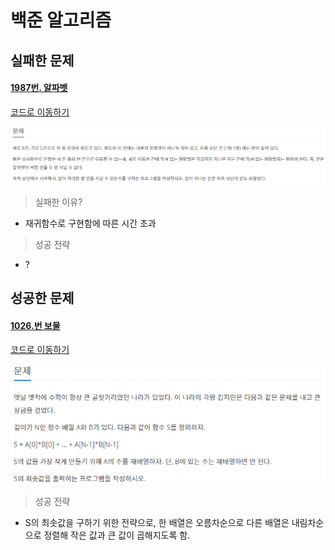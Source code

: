 # 백준 알고리즘 

## 실패한 문제

#### [1987번. 알파벳](https://www.acmicpc.net/problem/1987)

[코드로 이동하기](https://github.com/yeomkyeorae/algorithm/blob/master/BJ/1987_alphabet.py)

![1987](./images/1987.PNG)

> 실패한 이유?

- 재귀함수로 구현함에 따른 시간 초과

> 성공 전략

- ?



## 성공한 문제

#### [1026.번 보물](https://www.acmicpc.net/problem/1026)

[코드로 이동하기](https://github.com/yeomkyeorae/algorithm/blob/master/BJ/1026_treasure.py)

![이미지 이름](./images/1026.PNG)

> 성공 전략

- S의 최솟값을 구하기 위한 전략으로, 한 배열은 오름차순으로 다른 배열은 내림차순으로 정렬해 작은 값과 큰 값이 곱해지도록 함.

